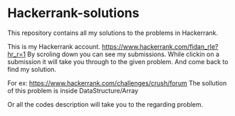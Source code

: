 # Hackerrank-solutions

This repository contains all my solutions to the problems in Hackerrank.

This is my Hackerrank account.  https://www.hackerrank.com/fidan_rle?hr_r=1
By scroling down you can see my submissions. While clickin on a submission it will take you through to the given problem. And come back to find my solution. 


For ex: https://www.hackerrank.com/challenges/crush/forum The sollution of this problem is inside DataStructure/Array

Or all the codes description will take you to the regarding problem.
